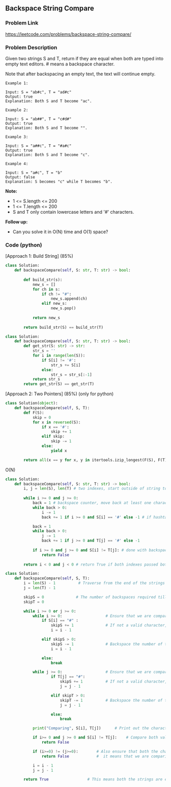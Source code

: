 ## Backspace String Compare

### Problem Link

https://leetcode.com/problems/backspace-string-compare/

### Problem Description 

Given two strings S and T, return if they are equal when both are typed into empty text editors. # means a backspace character.

Note that after backspacing an empty text, the text will continue empty.

```
Example 1:

Input: S = "ab#c", T = "ad#c"
Output: true
Explanation: Both S and T become "ac".

```

```
Example 2:

Input: S = "ab##", T = "c#d#"
Output: true
Explanation: Both S and T become "".

```

```
Example 3:

Input: S = "a##c", T = "#a#c"
Output: true
Explanation: Both S and T become "c".

```

```
Example 4:

Input: S = "a#c", T = "b"
Output: false
Explanation: S becomes "c" while T becomes "b".

```

**Note:**

* 1 <= S.length <= 200
* 1 <= T.length <= 200
* S and T only contain lowercase letters and '#' characters.

**Follow up:**

* Can you solve it in O(N) time and O(1) space?


### Code (python)

[Approach 1: Build String] (85%)

```python
class Solution:
    def backspaceCompare(self, S: str, T: str) -> bool:
        
        def build_str(s):
            new_s = []
            for ch in s:
                if ch != "#":
                    new_s.append(ch)
                elif new_s:
                    new_s.pop()
                    
            return new_s
        
        return build_str(S) == build_str(T)
```

```python
class Solution:
    def backspaceCompare(self, S: str, T: str) -> bool:
        def get_str(S: str) -> str:
            str_s = ''
            for i in range(len(S)):
                if S[i] != '#':
                    str_s += S[i]
                else:
                    str_s = str_s[:-1]
            return str_s
        return get_str(S) == get_str(T)
```


[Approach 2: Two Pointers] (85%) (only for python)

```python
class Solution(object):
    def backspaceCompare(self, S, T):
        def F(S):
            skip = 0
            for x in reversed(S):
                if x == '#':
                    skip += 1
                elif skip:
                    skip -= 1
                else:
                    yield x

        return all(x == y for x, y in itertools.izip_longest(F(S), F(T)))
```

O(N)

```python
class Solution:
    def backspaceCompare(self, S: str, T: str) -> bool:
        i, j = len(S), len(T) # two indexes, start outside of string to make loop simpler
        
        while i >= 0 and j >= 0:
            back = 1 # backspace counter, move back at least one character
            while back > 0:
                i -= 1
                back += 1 if i >= 0 and S[i] == '#' else -1 # if hashtag found increase backspace counter, otherwise decrease it

            back = 1
            while back > 0:
                j -= 1
                back += 1 if j >= 0 and T[j] == '#' else -1
            
            if i >= 0 and j >= 0 and S[i] != T[j]: # done with backspaces, compare current character
                return False
        
        return i < 0 and j < 0 # return True if both indexes passed both strings fully
```


```python
class Solution:
	def backspaceCompare(self, S, T):
		i = len(S) - 1			# Traverse from the end of the strings
		j = len(T) - 1

		skipS = 0              # The number of backspaces required till we arrive at a valid character
		skipT = 0

		while i >= 0 or j >= 0:
			while i >= 0:					# Ensure that we are comparing a valid character in S
				if S[i] == "#" :
					skipS += 1				# If not a valid character, keep times we must backspace.
					i = i - 1

				elif skipS > 0:
					skipS -= 1				# Backspace the number of times calculated in the previous step
					i = i - 1

				else:
					break

			while j >= 0:					# Ensure that we are comparing a valid character in T
					if T[j] == "#":
						skipS += 1			# If not a valid character, keep times we must backspace.
						j = j - 1

					elif skipT > 0:
						skipT -= 1			# Backspace the number of times calculated in the previous step
						j = j - 1

					else:
						break

			print("Comparing", S[i], T[j])		# Print out the characters for better understanding.

			if i>= 0 and j >= 0 and S[i] != T[j]:    # Compare both valid characters. If not the same, return False.
				return False

			if (i>=0) != (j>=0):		# Also ensure that both the character indices are valid. If it is not valid,
				return False			#  it means that we are comparing a "#" with a valid character.

			i = i - 1
			j = j - 1

		return True					# This means both the strings are equivalent.
```